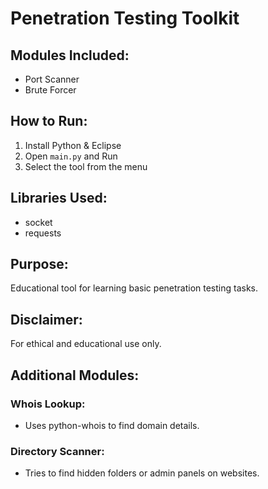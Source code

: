 # Penetration Testing Toolkit

## Modules Included:
- Port Scanner
- Brute Forcer

## How to Run:
1. Install Python & Eclipse
2. Open `main.py` and Run
3. Select the tool from the menu

## Libraries Used:
- socket
- requests

## Purpose:
Educational tool for learning basic penetration testing tasks.

## Disclaimer:
For ethical and educational use only.

## Additional Modules:

### Whois Lookup:
- Uses python-whois to find domain details.

### Directory Scanner:
- Tries to find hidden folders or admin panels on websites.
